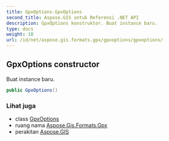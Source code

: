 ```yaml
---
title: GpxOptions.GpxOptions
second_title: Aspose.GIS untuk Referensi .NET API
description: GpxOptions konstruktor. Buat instance baru.
type: docs
weight: 10
url: /id/net/aspose.gis.formats.gpx/gpxoptions/gpxoptions/
---
```

## GpxOptions constructor

Buat instance baru.

```csharp
public GpxOptions()
```

### Lihat juga

* class [GpxOptions](../)
* ruang nama [Aspose.Gis.Formats.Gpx](../../gpxoptions/)
* perakitan [Aspose.GIS](../../../)


